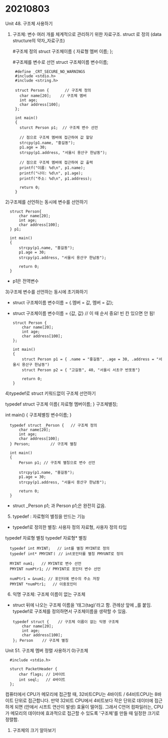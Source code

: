 # 20210803
Unit 48. 구조체 사용하기
1) 구조체: 변수 여러 개를 체계적으로 관리하기 위한 자료구조. 
    struct 로 정의 (data structure의 약자_자료구조)
    
      #구조체 정의
      struct 구조체이름 {
          자료형 멤버 이름;
      };
      
      #구조체를 변수로 선언
      struct 구조체이름 변수이름;
      
        #define _CRT_SECURE_NO_WARNINGS
        #include <stdio.h>
        #include <string.h>
      
        struct Person {       // 구조체 정의
          char name[20];    // 구조체 멤버
          int age;
          char address[100];
        };
      
        int main()
        {
          sturct Person p1;  // 구조체 변수 선언
          
          // 점으로 구조체 멤버에 접근하여 값 할당
          strcpy(p1.name, "홍길동");
          p1.age = 30;
          strspy(p1.address, "서울시 용산구 한남동");
          
          // 점으로 구조체 멤버에 접근하여 값 출력
          printf("이름: %d\n", p1.name);
          printf("나이: %d\n", p1.age);
          printf("주소: %d\n", p1.address);
          
          return 0;
        }
      

2)구조체를 선언하는 동시에 변수를 선언하기

      struct Person{
          char name[20];
          int age;
          char address[100];
      } p1;
      
      int main()
      {
          strcpy(p1.name, "홍길동");
          p1.age = 30;
          strcpy(p1.address, "서울시 용산구 한남동");
          
          return 0;
      }
      
  - p1은 전역변수

3)구조체 변수를 선언하는 동시에 초기화하기
  - struct 구조체이름 변수이름 = {.멤버 = 값, 멤버 = 값};
  - struct 구조체이름 변수이름 = {값, 값} // 이 때 순서 중요! 빈 칸 있으면 안 됨!

        struct Person {
            char name[20];
            int age;
            char address[100];
        };
        
        int main()
        {
            struct Person p1 = { .name = "홍길동", .age = 30, .address = "서울시 용산구 한남동")
            struct Person p2 = { "고길동", 40, "서울시 서초구 반포동"}
        
            return 0;
        }
        
          
4)typedef로 struct 키워드없이 구조체 선언하기

typedef struct 구조체 이름{
    자료형 멤버이름;
} 구조체별칭;

int main()
{
    구조체별칭 변수이름;
}

      typedef struct _Person {   // 구조체 정의
          char name[20];
          int age;
          char address[100];
      } Person;         // 구조체 별칭

      int main()
      {
          Person p1; // 구조체 별칭으로 변수 선언
          
          strcpy(p1.name, "홍길동");
          p1.age = 30;
          strcpy(p1.address, "서울시 용산구 한남동");
          
          return 0;
      }
      
- struct _Person p1; 과 
  Person p1;은 완전히 값음. 
  
  
  
  
5) typedef : 자료형의 별칭을 만드는 기능
- typedef로 정의한 별칭: 사용자 정의 자료형, 사용자 정의 타입

typedef 자료형 별칭
typedef 자료형* 별칭

      typedef int MYINT;   // int를 별칭 MYINT로 정의
      typedef int* PMYINTㅣ // int포인터를 별칭 PMYUNT로 정의
      
      MYINT num1;   // MYINT로 변수 선언
      PMYINT numPtr1; // PMYINT로 포인터 변수 선언
      
      numPtr1 = &num1; // 포인터에 변수의 주소 저장
      PMYINT *numPtr1;   // 이중포인터
      
      
6) 익명 구조체: 구조체 이름이 없는 구조체
- struct 뒤에 나오는 구조체 이름을 '태그(tag)'라고 함. 관례상 앞에 _를 붙임.
typedef로 구조체를 정의하면서 구조체이름을 생략할 수 있음.

      typedef struct {    // 구조체 이름이 없는 익명 구조체
          char name[20];
          int age;
          char address[100];
      }; Person    // 구조체 별칭
      
    
    
Unit 51. 구조체 멤버 정렬 사용하기
0)구조체

      #include <stdio.h>
     
      sturct PacketHeader { 
          char flags; // 1바이트
          int seql;   // 4바이트
      };

컴퓨터에서 CPU가 메모리에 접근할 때, 32비트CPU는 4바이트 / 64비트CPU는 8바이트 단위로 접근합니다. 
만약 32비트 CPU에서 4비트보다 작은 단위로 데이터에 접근하게 되면 (안에서 시프트 연산이 발생) 효율이 떨어짐.
그래서 C언어 컴파일러는, CPU가 메모리의 데이터에 효과적으로 접근할 수 있도록 '구조체'를 만들 때 일정한 크기로 정렬함. 

1) 구조체의 크기 알아보기



